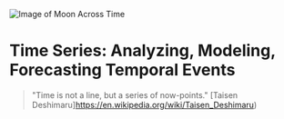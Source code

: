 ![Image of Moon Across Time](https://webneel.com/daily/sites/default/files/images/daily/10-2013/2-time-lapse-photography.jpg)
# Time Series:  Analyzing, Modeling, Forecasting Temporal Events
> "Time is not a line, but a series of now-points." [Taisen Deshimaru]https://en.wikipedia.org/wiki/Taisen_Deshimaru)